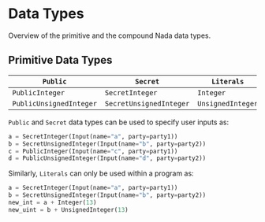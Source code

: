 # Data Types

Overview of the primitive and the compound Nada data types.

## Primitive Data Types

| `Public`                | `Secret`                | `Literals`        |
| ----------------------- | ----------------------- | ----------------- |
| `PublicInteger`         | `SecretInteger`         | `Integer`         |
| `PublicUnsignedInteger` | `SecretUnsignedInteger` | `UnsignedInteger` |

`Public` and `Secret` data types can be used to specify user inputs as:

```python
a = SecretInteger(Input(name="a", party=party1))
b = SecretUnsignedInteger(Input(name="b", party=party2))
c = PublicInteger(Input(name="c", party=party1))
d = PublicUnsignedInteger(Input(name="d", party=party2))
```

Similarly, `Literals` can only be used within a program as:

```python
a = SecretInteger(Input(name="a", party=party1))
b = SecretUnsignedInteger(Input(name="b", party=party2))
new_int = a + Integer(13)
new_uint = b + UnsignedInteger(13)
```